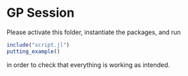 # GP Session

Please activate this folder, instantiate the packages, and run
```julia
include("script.jl")
putting_example()
```
in order to check that everything is working as intended.
